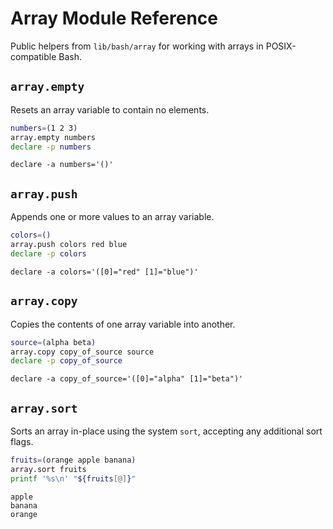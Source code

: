 # Array Module Reference

Public helpers from `lib/bash/array` for working with arrays in POSIX-compatible Bash.

## `array.empty`
Resets an array variable to contain no elements.

```bash
numbers=(1 2 3)
array.empty numbers
declare -p numbers
```

```text
declare -a numbers='()'
```

## `array.push`
Appends one or more values to an array variable.

```bash
colors=()
array.push colors red blue
declare -p colors
```

```text
declare -a colors='([0]="red" [1]="blue")'
```

## `array.copy`
Copies the contents of one array variable into another.

```bash
source=(alpha beta)
array.copy copy_of_source source
declare -p copy_of_source
```

```text
declare -a copy_of_source='([0]="alpha" [1]="beta")'
```

## `array.sort`
Sorts an array in-place using the system `sort`, accepting any additional sort flags.

```bash
fruits=(orange apple banana)
array.sort fruits
printf '%s\n' "${fruits[@]}"
```

```text
apple
banana
orange
```
